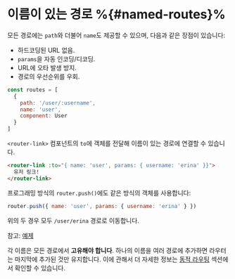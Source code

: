 # 이름이 있는 경로 %{#named-routes}%

<VueSchoolLink
href="https://vueschool.io/lessons/named-routes"
title="Learn about the named routes"
/>

모든 경로에는 `path`와 더불어 `name`도 제공할 수 있으며, 다음과 같은 장점이 있습니다:

- 하드코딩된 URL 없음.
- `params`을 자동 인코딩/디코딩.
- URL에 오타 발생 방지.
- 경로의 우선순위를 우회.

```js
const routes = [
  {
    path: '/user/:username',
    name: 'user',
    component: User
  }
]
```

`<router-link>` 컴포넌트의 `to`에 객체를 전달해 이름이 있는 경로에 연결할 수 있습니다.

```html
<router-link :to="{ name: 'user', params: { username: 'erina' }}">
  유저 링크!
</router-link>
```

프로그래밍 방식의 `router.push()`에도 같은 방식의 객체를 사용합니다:

```js
router.push({ name: 'user', params: { username: 'erina' } })
```

위의 두 경우 모두 `/user/erina` 경로로 이동합니다.

참고: [예제](https://github.com/vuejs/vue-router/blob/dev/examples/named-routes/app.js)

각 이름은 모든 경로에서 **고유해야 합니다**. 하나의 이름을 여러 경로에 추가하면 라우터는 마지막에 추가된 것만 유지합니다. 이에 관해서 더 자세한 정보는 [동적 라우팅](../advanced/dynamic-routing.md#Removing-routes) 섹션에서 확인할 수 있습니다.

